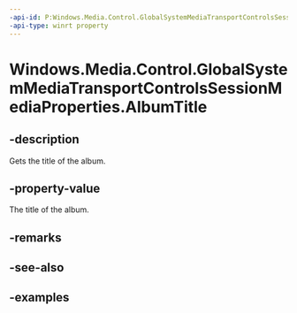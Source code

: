```yaml
---
-api-id: P:Windows.Media.Control.GlobalSystemMediaTransportControlsSessionMediaProperties.AlbumTitle
-api-type: winrt property
---
```


<!-- Property syntax.
public string AlbumTitle { get; }
-->

# Windows.Media.Control.GlobalSystemMediaTransportControlsSessionMediaProperties.AlbumTitle

## -description
Gets the title of the album.

## -property-value
The title of the album.

## -remarks

## -see-also

## -examples

